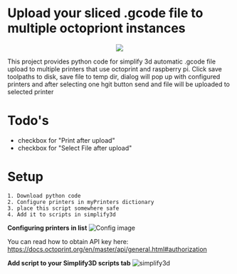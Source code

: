 # Upload your sliced .gcode file to multiple octopriont instances

<p align="center">
  <img src="https://i.ibb.co/THxgn6P/instance.png" />
</p>

This project provides python code for simplify 3d automatic .gcode file upload to multiple printers that use octoprint and raspberry pi. Click save toolpaths to disk, save file to temp dir, dialog will pop up with configured printers and after selecting one hgit button send and file will be uploaded to selected printer

# Todo's

  - checkbox for "Print after upload"
  - checkbox for "Select File after upload"

# Setup

    1. Download python code
    2. Configure printers in myPrinters dictionary
    3. place this script somewhere safe
    4. Add it to scripts in simplify3d
    
**Configuring printers in list**
![Config image](https://i.ibb.co/g6hhk5N/config.png)

You can read how to obtain API key here: https://docs.octoprint.org/en/master/api/general.html#authorization


**Add script to your Simplify3D scripts tab**
![simplify3d](https://i.ibb.co/0DPkJC5/simplify.png)
